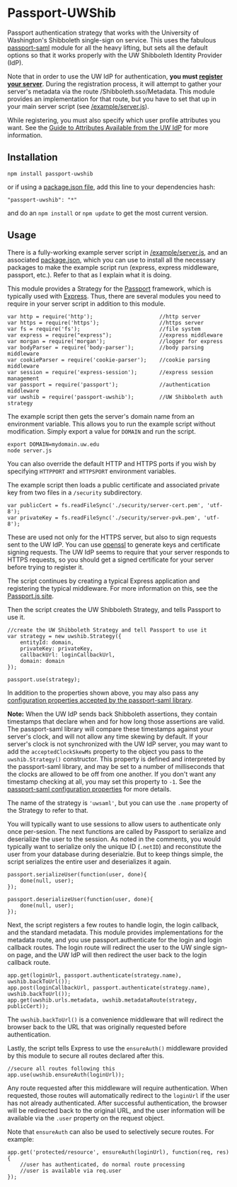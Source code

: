 Passport-UWShib
===============

Passport authentication strategy that works with the University of Washington's Shibboleth single-sign on service. This uses the fabulous [passport-saml](https://github.com/bergie/passport-saml) module for all the heavy lifting, but sets all the default options so that it works properly with the UW Shibboleth Identity Provider (IdP).

Note that in order to use the UW IdP for authentication, **you must [register your server](https://iam-tools.u.washington.edu/spreg/)**. During the registration process, it will attempt to gather your server's metadata via the route /Shibboleth.sso/Metadata. This module provides an implementation for that route, but you have to set that up in your main server script (see [/example/server.js](https://github.com/drstearns/passport-uwshib/blob/master/example/server.js)).

While registering, you must also specify which user profile attributes you want. See the [Guide to Attributes Available from the UW IdP](https://wiki.cac.washington.edu/display/infra/Guide+to+Attributes+Available+from+the+UW+IdP) for more information.

Installation
------------
    npm install passport-uwshib

or if using a [package.json file](https://www.npmjs.org/doc/package.json.html), add this line to your dependencies hash:

    "passport-uwshib": "*"

and do an `npm install` or `npm update` to get the most current version.

Usage
-----
There is a fully-working example server script in [/example/server.js](https://github.com/drstearns/passport-uwshib/blob/master/example/server.js), and an associated [package.json](ttps://github.com/drstearns/passport-uwshib/blob/master/example/package.json), which you can use to install all the necessary packages to make the example script run (express, express middleware, passport, etc.). Refer to that as I explain what it is doing.

This module provides a Strategy for the [Passport](http://passportjs.org/) framework, which is typically used with [Express](http://expressjs.com/). Thus, there are several modules you need to require in your server script in addition to this module.

    var http = require('http');                     //http server
    var https = require('https');                   //https server
    var fs = require('fs');                         //file system
    var express = require("express");               //express middleware
    var morgan = require('morgan');                 //logger for express
    var bodyParser = require('body-parser');        //body parsing middleware
    var cookieParser = require('cookie-parser');    //cookie parsing middleware
    var session = require('express-session');       //express session management
    var passport = require('passport');             //authentication middleware
    var uwshib = require('passport-uwshib');        //UW Shibboleth auth strategy

The example script then gets the server's domain name from an environment variable. This allows you to run the example script without modification. Simply export a value for `DOMAIN` and run the script.

    export DOMAIN=mydomain.uw.edu
    node server.js

You can also override the default HTTP and HTTPS ports if you wish by specifying `HTTPPORT` and `HTTPSPORT` environment variables.

The example script then loads a public certificate and associated private key from two files in a `/security` subdirectory.

    var publicCert = fs.readFileSync('./security/server-cert.pem', 'utf-8');
    var privateKey = fs.readFileSync('./security/server-pvk.pem', 'utf-8');

These are used not only for the HTTPS server, but also to sign requests sent to the UW IdP. You can use [openssl](http://www.sslshopper.com/article-most-common-openssl-commands.html) to generate keys and certificate signing requests. The UW IdP seems to require that your server responds to HTTPS requests, so you should get a signed certificate for your server before trying to register it.

The script continues by creating a typical Express application and registering the typical middleware. For more information on this, see the [Passport.js site](http://passportjs.org/).

Then the script creates the UW Shibboleth Strategy, and tells Passport to use it.

    //create the UW Shibboleth Strategy and tell Passport to use it
    var strategy = new uwshib.Strategy({
        entityId: domain,
        privateKey: privateKey,
        callbackUrl: loginCallbackUrl,
        domain: domain
    });

    passport.use(strategy);

In addition to the properties shown above, you may also pass any [configuration properties accepted by the passport-saml library](https://github.com/bergie/passport-saml/blob/master/README.md#configure-strategy).

**Note:** When the UW IdP sends back Shibboleth assertions, they contain timestamps that declare when and for how long those assertions are valid. The passport-saml library will compare these timestamps against your server's clock, and will not allow any time skewing by default. If your server's clock is not synchronized with the UW IdP server, you may want to add the `acceptedClockSkewMs` property to the object you pass to the `uwshib.Strategy()` constructor. This property is defined and interpreted by the passport-saml library, and may be set to a number of milliseconds that the clocks are allowed to be off from one another. If you don't want any timestamp checking at all, you may set this property to `-1`. See the [passport-saml configuration properties](https://github.com/bergie/passport-saml/blob/master/README.md#configure-strategy) for more details.

The name of the strategy is `'uwsaml'`, but you can use the `.name` property of the Strategy to refer to that.

You will typically want to use sessions to allow users to authenticate only once per-sesion. The next functions are called by Passport to serialize and deserialize the user to the session. As noted in the comments, you would typically want to serialize only the unique ID (`.netID`) and reconstitute the user from your database during deserialzie. But to keep things simple, the script serializes the entire user and deserializes it again.

    passport.serializeUser(function(user, done){
        done(null, user);
    });

    passport.deserializeUser(function(user, done){
        done(null, user);
    });

Next, the script registers a few routes to handle login, the login callback, and the standard metadata. This module provides implementations for the metadata route, and you use passport.authenticate for the login and login callback routes. The login route will redirect the user to the UW single sign-on page, and the UW IdP will then redirect the user back to the login callback route.

    app.get(loginUrl, passport.authenticate(strategy.name), uwshib.backToUrl());
    app.post(loginCallbackUrl, passport.authenticate(strategy.name), uwshib.backToUrl());
    app.get(uwshib.urls.metadata, uwshib.metadataRoute(strategy, publicCert));

The `uwshib.backToUrl()` is a convenience middleware that will redirect the browser back to the URL that was originally requested before authentication.

Lastly, the script tells Express to use the `ensureAuth()` middleware provided by this module to secure all routes declared after this.

    //secure all routes following this
    app.use(uwshib.ensureAuth(loginUrl));

Any route requested after this middleware will require authentication. When requested, those routes will automatically redirect to the `loginUrl` if the user has not already authenticated. After successful authentication, the browser will be redirected back to the original URL, and the user information will be available via the `.user` property on the request object.

Note that `ensureAuth` can also be used to selectively secure routes. For example:

    app.get('protected/resource', ensureAuth(loginUrl), function(req, res) {
        //user has authenticated, do normal route processing
        //user is available via req.user
    });
